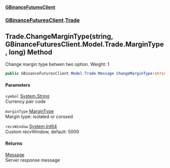 #### [GBinanceFuturesClient](./index.md 'index')
### [GBinanceFuturesClient](./GBinanceFuturesClient.md 'GBinanceFuturesClient').[Trade](./GBinanceFuturesClient-Trade.md 'GBinanceFuturesClient.Trade')
## Trade.ChangeMarginType(string, GBinanceFuturesClient.Model.Trade.MarginType, long) Method
Change margin type betwen two option. Weight: 1  
```csharp
public GBinanceFuturesClient.Model.Trade.Message ChangeMarginType(string symbol, GBinanceFuturesClient.Model.Trade.MarginType marginType, long recvWindow=5000L);
```
#### Parameters
<a name='GBinanceFuturesClient-Trade-ChangeMarginType(string_GBinanceFuturesClient-Model-Trade-MarginType_long)-symbol'></a>
`symbol` [System.String](https://docs.microsoft.com/en-us/dotnet/api/System.String 'System.String')  
Currency pair code  
  
<a name='GBinanceFuturesClient-Trade-ChangeMarginType(string_GBinanceFuturesClient-Model-Trade-MarginType_long)-marginType'></a>
`marginType` [MarginType](./GBinanceFuturesClient-Model-Trade-MarginType.md 'GBinanceFuturesClient.Model.Trade.MarginType')  
Margin type: isolated or corssed  
  
<a name='GBinanceFuturesClient-Trade-ChangeMarginType(string_GBinanceFuturesClient-Model-Trade-MarginType_long)-recvWindow'></a>
`recvWindow` [System.Int64](https://docs.microsoft.com/en-us/dotnet/api/System.Int64 'System.Int64')  
Custom recvWindow, default: 5000  
  
#### Returns
[Message](./GBinanceFuturesClient-Model-Trade-Message.md 'GBinanceFuturesClient.Model.Trade.Message')  
Server response message  
